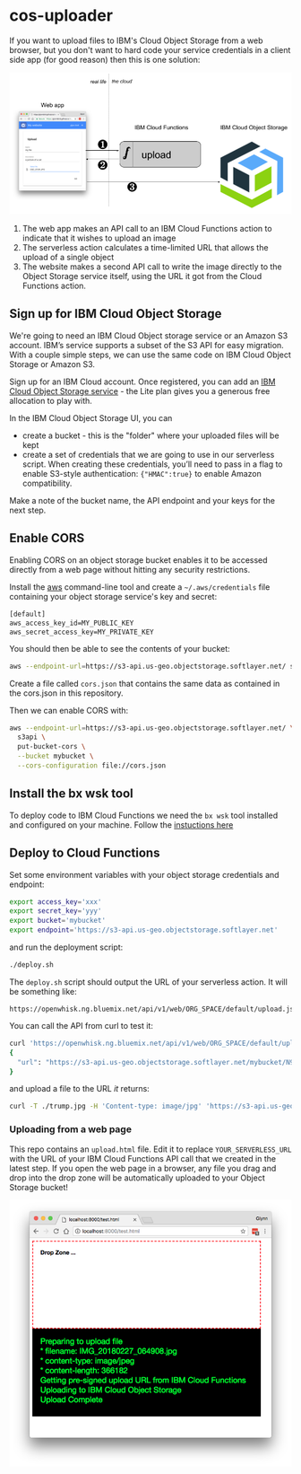 # cos-uploader

If you want to upload files to IBM's Cloud Object Storage from a web browser, but you don't want to hard code your service credentials in a client side app (for good reason) then this is one solution:

![schematic](img/cosupload.png)

1. The web app makes an API call to an IBM Cloud Functions action to indicate that it wishes to upload an image
2. The serverless action calculates a time-limited URL that allows the upload of a single object
3. The website makes a second API call to write the image directly to the Object Storage service itself, using the URL it got from the Cloud Functions action.

## Sign up for IBM Cloud Object Storage

We're going to need an IBM Cloud Object storage service or an Amazon S3 account. IBM’s service supports a subset of the S3 API for easy migration. With a couple simple steps, we can use the same code on IBM Cloud Object Storage or Amazon S3.

Sign up for an IBM Cloud account. Once registered, you can add an [IBM Cloud Object Storage service](https://console.bluemix.net/catalog/services/cloud-object-storage) - the Lite plan gives you a generous free allocation to play with. 

In the IBM Cloud Object Storage UI, you can

- create a bucket - this is the "folder" where your uploaded files will be kept
- create a set of credentials that we are going to use in our serverless script. When creating these credentials, you’ll need to pass in a flag to enable S3-style authentication: `{"HMAC":true}` to enable Amazon compatibility. 

Make a note of the bucket name, the API endpoint and your keys for the next step.

## Enable CORS

Enabling CORS on an object storage bucket enables it to be accessed directly from a web page without hitting any security restrictions.

Install the [aws](https://aws.amazon.com/cli/) command-line tool and create a `~/.aws/credentials` file containing your object storage service's key and secret:

```
[default]
aws_access_key_id=MY_PUBLIC_KEY
aws_secret_access_key=MY_PRIVATE_KEY
```

You should then be able to see the contents of your bucket:

```sh
aws --endpoint-url=https://s3-api.us-geo.objectstorage.softlayer.net/ s3 ls s3://mybucket
```

Create a file called `cors.json` that contains the same data as contained in the cors.json in this repository.

Then we can enable CORS with:

```sh
aws --endpoint-url=https://s3-api.us-geo.objectstorage.softlayer.net/ \
  s3api \
  put-bucket-cors \
  --bucket mybucket \
  --cors-configuration file://cors.json
```

## Install the bx wsk tool

To deploy code to IBM Cloud Functions we need the `bx wsk` tool installed and configured on your machine. Follow the [instuctions here](https://console.bluemix.net/openwhisk/learn/cli)

## Deploy to Cloud Functions

Set some environment variables with your object storage credentials and endpoint:

```sh
export access_key='xxx'
export secret_key='yyy'
export bucket='mybucket'
export endpoint='https://s3-api.us-geo.objectstorage.softlayer.net'
```

and run the deployment script:

```sh
./deploy.sh
```

The `deploy.sh` script should output the URL of your serverless action. It will be something like:

    https://openwhisk.ng.bluemix.net/api/v1/web/ORG_SPACE/default/upload.json

You can call the API from curl to test it:

```sh
curl 'https://openwhisk.ng.bluemix.net/api/v1/web/ORG_SPACE/default/upload.json?content_type=image/jpg'
{
  "url": "https://s3-api.us-geo.objectstorage.softlayer.net/mybucket/N9n4YnJcyGlbEnwIXD49.jpg?AWSAccessKeyId=xxx&Signature=yyy&Expires=1519910332"
}
```

and upload a file to the URL *it* returns:

```sh
curl -T ./trump.jpg -H 'Content-type: image/jpg' 'https://s3-api.us-geo.objectstorage.softlayer.net/mybucket/N9n4YnJcyGlbEnwIXD49.jpg?AWSAccessKeyId=xxx&Signature=yyy&Expires=1519910332'
```

### Uploading from a web page

This repo contains an `upload.html` file. Edit it to replace `YOUR_SERVERLESS_URL` with the URL of your IBM Cloud Functions API call that we created in the latest step. If you open the web page in a browser, any file you drag and drop into the drop zone will be automatically uploaded to your Object Storage bucket!

![screenshot](img/screenshot.png)